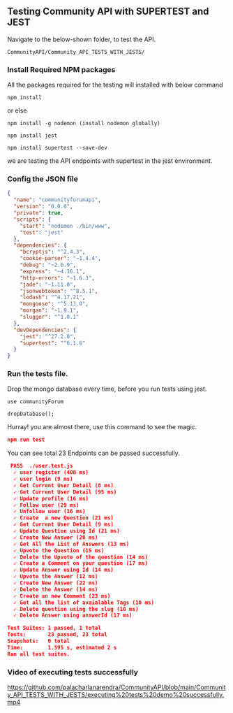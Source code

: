 
## Testing Community API with SUPERTEST and JEST

Navigate to the below-shown folder, to test the API.  

```
CommunityAPI/Community_API_TESTS_WITH_JESTS/
```

### Install Required NPM packages

All the packages required for the testing will installed with below command
```
npm install 
```
or else

```
npm install -g nodemon (install nodemon globally)

npm install jest

npm install supertest --save-dev
```
we are testing the API endpoints with supertest in the jest environment.

### Config the JSON file
```JSON
{
  "name": "communityforumapi",
  "version": "0.0.0",
  "private": true,
  "scripts": {
    "start": "nodemon ./bin/www",
    "test": "jest"
  },
  "dependencies": {
    "bcryptjs": "^2.4.3",
    "cookie-parser": "~1.4.4",
    "debug": "~2.6.9",
    "express": "~4.16.1",
    "http-errors": "~1.6.3",
    "jade": "~1.11.0",
    "jsonwebtoken": "^8.5.1",
    "lodash": "^4.17.21",
    "mongoose": "^5.13.0",
    "morgan": "~1.9.1",
    "slugger": "^1.0.1"
  },
  "devDependencies": {
    "jest": "^27.2.0",
    "supertest": "^6.1.6"
  }
}

```
### Run the tests file.

Drop the mongo database every time, before you run tests using jest.
```
use communityForum 

dropDatabase();
```


Hurray! you are almost there, use this command to see the magic.
```JSON
npm run test
```
You can see total 23 Endpoints can be passed successfully.
```JSON
 PASS  ./user.test.js
  ✓ user register (400 ms)
  ✓ user login (9 ms)
  ✓ Get Current User Detail (8 ms)
  ✓ Get Current User Detail (95 ms)
  ✓ Update profile (16 ms)
  ✓ Follow user (29 ms)
  ✓ Unfollow user (16 ms)
  ✓ Create  a new Question (21 ms)
  ✓ Get Current User Detail (9 ms)
  ✓ Update Question using Id (21 ms)
  ✓ Create New Answer (20 ms)
  ✓ Get All the List of Answers (13 ms)
  ✓ Upvote the Question (15 ms)
  ✓ Delete the Upvote of the question (14 ms)
  ✓ Create a Comment on your question (17 ms)
  ✓ Update Answer using Id (14 ms)
  ✓ Upvote the Answer (12 ms)
  ✓ Create New Answer (22 ms)
  ✓ Delete the Answer (14 ms)
  ✓ Create an new Comment (23 ms)
  ✓ Get all the list of avaialable Tags (10 ms)
  ✓ Delete question using the slug (10 ms)
  ✓ Delete Answer using answerId (17 ms)

Test Suites: 1 passed, 1 total
Tests:       23 passed, 23 total
Snapshots:   0 total
Time:        1.595 s, estimated 2 s
Ran all test suites.
```
### Video of executing tests successfully

https://github.com/palacharlanarendra/CommunityAPI/blob/main/Community_API_TESTS_WITH_JESTS/executing%20tests%20demo%20successfully.mp4
